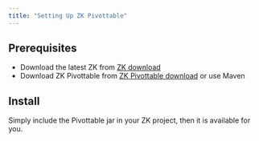 ```yaml
---
title: "Setting Up ZK Pivottable"
---
```


## Prerequisites

- Download the latest ZK from [ZK download](http://www.zkoss.org/download/zk.dsp)
- Download ZK Pivottable from [ZK Pivottable download](http://www.zkoss.org/download/zkpivottable.dsp) or use Maven

## Install

Simply include the Pivottable jar in your ZK project, then it is
available for you.
